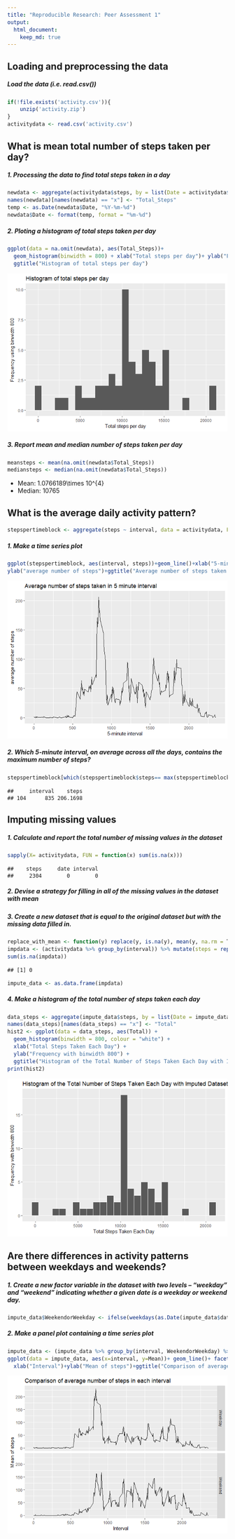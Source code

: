 ```yaml
---
title: "Reproducible Research: Peer Assessment 1"
output: 
  html_document:
    keep_md: true
---
```



## Loading and preprocessing the data
##### Load the data (i.e. read.csv())

```r
if(!file.exists('activity.csv')){
    unzip('activity.zip')
}
activitydata <- read.csv('activity.csv')
```

## What is mean total number of steps taken per day?

##### 1. Processing the data to find total steps taken in a day

```r
newdata <- aggregate(activitydata$steps, by = list(Date = activitydata$date), FUN=sum)
names(newdata)[names(newdata) == "x"] <- "Total_Steps"
temp <- as.Date(newdata$Date, "%Y-%m-%d")
newdata$Date <- format(temp, format = "%m-%d")
```

##### 2. Ploting a histogram of total steps taken per day

```r
ggplot(data = na.omit(newdata), aes(Total_Steps))+
  geom_histogram(binwidth = 800) + xlab("Total steps per day")+ ylab("Frequency using binwidth 800")+
  ggtitle("Histogram of total steps per day")
```

![](PA1_template_files/figure-html/unnamed-chunk-4-1.png)<!-- -->

##### 3. Report mean and median number of steps taken per day

```r
meansteps <- mean(na.omit(newdata$Total_Steps))
mediansteps <- median(na.omit(newdata$Total_Steps))
```

* Mean: 1.0766189\times 10^{4}
* Median:  10765

## What is the average daily activity pattern?

```r
stepspertimeblock <- aggregate(steps ~ interval, data = activitydata, FUN = mean)
```

##### 1. Make a time series plot

```r
ggplot(stepspertimeblock, aes(interval, steps))+geom_line()+xlab("5-minute interval")+
ylab("average number of steps")+ggtitle("Average number of steps taken in 5 minute interval")
```

![](PA1_template_files/figure-html/unnamed-chunk-7-1.png)<!-- -->

##### 2. Which 5-minute interval, on average across all the days, contains the maximum number of steps?

```r
stepspertimeblock[which(stepspertimeblock$steps== max(stepspertimeblock$steps)), ]
```

```
##     interval    steps
## 104      835 206.1698
```

## Imputing missing values
##### 1. Calculate and report the total number of missing values in the dataset 

```r
sapply(X= activitydata, FUN = function(x) sum(is.na(x)))
```

```
##    steps     date interval 
##     2304        0        0
```

##### 2. Devise a strategy for filling in all of the missing values in the dataset with mean
##### 3. Create a new dataset that is equal to the original dataset but with the missing data filled in.

```r
replace_with_mean <- function(y) replace(y, is.na(y), mean(y, na.rm = T))
impdata <- (activitydata %>% group_by(interval)) %>% mutate(steps = replace_with_mean(steps))
sum(is.na(impdata))
```

```
## [1] 0
```

```r
impute_data <- as.data.frame(impdata)
```

##### 4. Make a histogram of the total number of steps taken each day 

```r
data_steps <- aggregate(impute_data$steps, by = list(Date = impute_data$date), FUN=sum)
names(data_steps)[names(data_steps) == "x"] <- "Total"
hist2 <- ggplot(data = data_steps, aes(Total)) + 
  geom_histogram(binwidth = 800, colour = "white") +
  xlab("Total Steps Taken Each Day") +
  ylab("Frequency with binwidth 800") +
  ggtitle("Histogram of the Total Number of Steps Taken Each Day with Imputed Dataset")
print(hist2)
```

![](PA1_template_files/figure-html/unnamed-chunk-11-1.png)<!-- -->

## Are there differences in activity patterns between weekdays and weekends?
##### 1. Create a new factor variable in the dataset with two levels – “weekday” and “weekend” indicating whether a given date is a weekday or weekend day.

```r
impute_data$WeekendorWeekday <- ifelse(weekdays(as.Date(impute_data$date)) %in% c("Monday","Tuesday", "Wednesday", "Thursday", "Friday"),"Weekday", "Weekend")
```

##### 2. Make a panel plot containing a time series plot

```r
impute_data <- (impute_data %>% group_by(interval, WeekendorWeekday) %>% summarize(Mean=mean(steps)))
ggplot(data = impute_data, aes(x=interval, y=Mean))+ geom_line()+ facet_grid(WeekendorWeekday ~ .)+
  xlab("Interval")+ylab("Mean of steps")+ggtitle("Comparison of average number of steps in each interval")
```

![](PA1_template_files/figure-html/unnamed-chunk-13-1.png)<!-- -->


